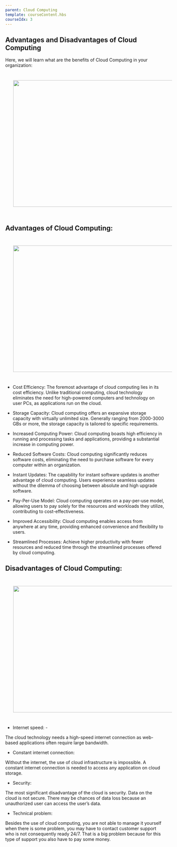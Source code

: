 ```yaml
---
parent: Cloud Computing
template: courseContent.hbs
courseIdx: 3
---
```


## Advantages and Disadvantages of Cloud Computing

Here, we will learn what are the benefits of Cloud Computing in your organization:

  <img src="/img/courses/cloud/advdis.png" style="width:855px; height: 400px; align-content: center; margin: 25px;"/>


## Advantages of Cloud Computing:

  <img src="/img/courses/cloud/adv.png" style="width:855px; height: 400px; align-content: center; margin: 25px;"/>


- Cost Efficiency:
The foremost advantage of cloud computing lies in its cost efficiency. Unlike traditional computing, cloud technology eliminates the need for high-powered computers and technology on user PCs, as applications run on the cloud.

- Storage Capacity:
Cloud computing offers an expansive storage capacity with virtually unlimited size. Generally ranging from 2000-3000 GBs or more, the storage capacity is tailored to specific requirements.

- Increased Computing Power: 
Cloud computing boasts high efficiency in running and processing tasks and applications, providing a substantial increase in computing power.

- Reduced Software Costs:
Cloud computing significantly reduces software costs, eliminating the need to purchase software for every computer within an organization.

- Instant Updates:
The capability for instant software updates is another advantage of cloud computing. Users experience seamless updates without the dilemma of choosing between absolute and high upgrade software.

- Pay-Per-Use Model:
Cloud computing operates on a pay-per-use model, allowing users to pay solely for the resources and workloads they utilize, contributing to cost-effectiveness.

- Improved Accessibility:
Cloud computing enables access from anywhere at any time, providing enhanced convenience and flexibility to users.

- Streamlined Processes:
Achieve higher productivity with fewer resources and reduced time through the streamlined processes offered by cloud computing.

##  Disadvantages of Cloud Computing:
  <img src="/img/courses/cloud/dis.png" style="width:855px; height: 400px; align-content: center; margin: 25px;"/>


- Internet speed: - 

The cloud technology needs a high-speed internet connection as web-based applications often require large bandwidth.

- Constant internet connection: 

Without the internet, the use of cloud infrastructure is impossible. A constant internet connection is needed to access any application on cloud storage.

- Security: 

 The most significant disadvantage of the cloud is security. Data on the cloud is not secure. There may be chances of data loss because an unauthorized user can access the user’s data.

- Technical problem: 

Besides the use of cloud computing, you are not able to manage it yourself when there is some problem, you may have to contact customer support who is not consequently ready 24/7. That is a big problem because for this type of support you also have to pay some money.

